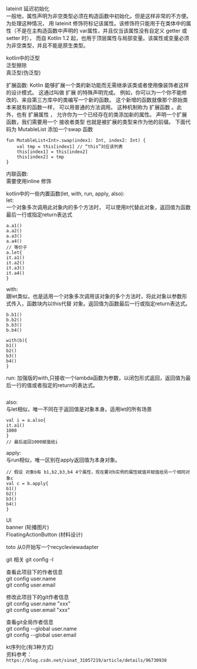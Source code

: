 lateinit 延迟初始化  
一般地，属性声明为非空类型必须在构造函数中初始化。但是这样非常的不方便。为处理这种情况，
用 lateinit 修饰符标记该属性。该修饰符只能用于在类体中的属性（不是在主构造函数中声明的 var属性，并且仅当该属性没有自定义 getter 或 setter 时），
而自 Kotlin 1.2 起，也用于顶层属性与局部变量。该属性或变量必须为非空类型，并且不能是原生类型。   

kotlin中的泛型          
泛型擦除  
真泛型(伪泛型)  

扩展函数:
Kotlin 能够扩展一个类的新功能而无需继承该类或者使用像装饰者这样的设计模式。 这通过叫做 扩展 的特殊声明完成。 
例如，你可以为一个你不能修改的、来自第三方库中的类编写一个新的函数。 这个新增的函数就像那个原始类本来就有的函数一样，
可以用普通的方法调用。 这种机制称为 扩展函数 。此外，也有 扩展属性 ， 允许你为一个已经存在的类添加新的属性。
声明一个扩展函数，我们需要用一个 接收者类型 也就是被扩展的类型来作为他的前缀。 
下面代码为 MutableList<Int> 添加一个swap 函数
```
fun MutableList<Int>.swap(index1: Int, index2: Int) {
    val tmp = this[index1] // “this”对应该列表
    this[index1] = this[index2]
    this[index2] = tmp
}
```  

内联函数:   
需要使用inline 修饰


 
kotlin中的一些内置函数(let, with, run, apply, also):  
let:  
一个对象多次调用此对象内的多个方法时，
可以使用it代替此对象，返回值为函数最后一行或指定return表达式       
```
a.a1()
a.a2()
a.a3()
a.a4()
// 等价于
a.let{
it.a1()
it.a2()
it.a3()
it.a4()
}
```
with:   
跟let类似，也是适用一个对象多次调用该对象的多个方法时，将此对象以参数形式传入，函数块内以this代替
对象。返回值为函数最后一行或指定return表达式。
```
b.b1()
b.b2()
b.b3()
b.b4()

with(b){
b1()
b2()
b3()
b4()
}
```
run:
加强版的with,只接收一个lambda函数为参数，以闭包形式返回，返回值为最后一行的值或者指定的return的表达式。   
```

```
also:  
与let相似，唯一不同在于返回值是对象本身。适用let的所有场景
```
val i = a.also{
it.a1()
1000
}
// 最后返回1000赋值给i
```
apply:  
与run相似，唯一区别在apply返回值为本身对象。
```
// 假设 对象b有 b1,b2,b3,b4 4个属性，现在要对b实例的属性赋值并赋值给另一个相同对象c
val c = b.apply{
b1()
b2()
b3()
b4()
}
```
UI  
banner (轮播图片)   
FloatingActionButton  (材料设计)   

toto
从0开始写一个recycleviewadapter

git 相关
git config -l

查看此项目下的作者信息   
git config user.name    
git config user.email   

修改此项目下的git作者信息  
git config user.name "xxx"  
git config user.email "xxx"   

查看git全局作者信息  
git config --global user.name  
git config --global user.email  


kt序列化(有3种方式)   
资料参考： ``https://blog.csdn.net/sinat_31057219/article/details/96730938``